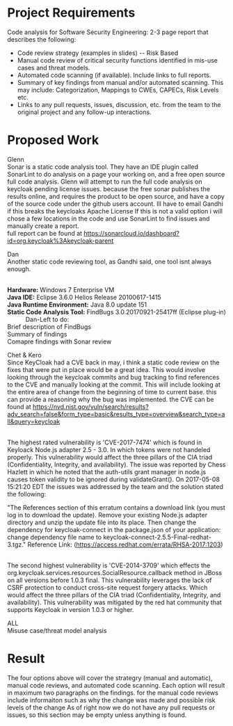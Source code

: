 Project Requirements
=====================
Code analysis for Software Security Engineering: 2-3 page report that describes the following:
* Code review strategy (examples in slides) -- Risk Based
* Manual code review of critical security functions identified in mis-use cases and threat models.
* Automated code scanning (if available). Include links to full reports.
* Summary of key findings from manual and/or automated scanning. This may include: Categorization, Mappings to CWEs, CAPECs, Risk Levels etc.
* Links to any pull requests, issues, discussion, etc. from the team to the original project and any follow-up interactions.

Proposed Work
=====================
Glenn
<br>Sonar is a static code analysis tool. They have an IDE plugin called SonarLint to do analysis on a page your working on, and a free open source full code analysis. Glenn will attempt to run the full code analysis on keycloak pending license issues. because the free sonar publishes the results online, and requires the product to be open source, and have a copy of the source code under the github users account. Ill have to email Gandhi if this breaks the keycloaks Apache License
If this is not a valid option i will chose a few locations in the code and use SonarLint to find issues and manually create a report.
<br> full report can be found at https://sonarcloud.io/dashboard?id=org.keycloak%3Akeycloak-parent

Dan
<br>Another static code reviewing tool, as Gandhi said, one tool isnt always enough. 

<br><strong>Hardware:</strong> Windows 7 Enterprise VM
<br><strong>Java IDE:</strong> Eclipse 3.6.0 Helios Release 20100617-1415
<br><strong>Java Runtime Environment:</strong> Java 8.0 update 151
<br><strong>Static Code Analysis Tool:</strong> FindBugs 3.0.20170921-25417ff (Eclipse plug-in)
<br>&emsp;&emsp;&emsp;Dan-Left to do:
<br>Brief description of FindBugs
<br>Summary of findings
<br>Comapre findings with Sonar review

Chet & Kero
<br>Since KeyCloak had a CVE back in may, i think a static code review on the fixes that were put in place would be a great idea. This would involve looking through the keycloak commits and bug tracking to find references to the CVE and manually looking at the commit. This will include looking at the entire area of change from the beginning of time to current base. this can provide a reasoning why the bug was implemented.
the CVE can be found at https://nvd.nist.gov/vuln/search/results?adv_search=false&form_type=basic&results_type=overview&search_type=all&query=keycloak 

<br> The highest rated vulnerability is 'CVE-2017-7474' which is found in Keyloack Node.js adapter 2.5 - 3.0. In which tokens were not handeled properly. This vulnerability would affect the three pillars of the CIA triad (Confidentiality, Integrity, and availability). The issue was reported by Chess Hazlett in which he noted that the auth-utils grant manager in node.js causes token validity to be ignored during validateGrant(). On 2017-05-08 15:21:20 EDT the issues was addressed by the team and the solution stated the following: 

   "The References section of this erratum contains a download link (you must log in to download the update).  Remove your existing Node.js adapter directory and unzip the update file into its place. Then change the dependency for keycloak-connect in the package.json of your application: change dependency file name to keycloak-connect-2.5.5-Final-redhat-3.tgz." Reference Link: (https://access.redhat.com/errata/RHSA-2017:1203)

<br> The second highest vulnerability is 'CVE-2014-3709' which effects the org.keycloak.services.resources.SocialResource.callback method in JBoss on all versions before 1.0.3 final. This vulnerability leverages the lack of CSRF protection to conduct cross-site request forgery attacks. Which would affect the three pillars of the CIA triad (Confidentiality, Integrity, and availability). This vulnerability was mitigated by the red hat community that supports Keycloak in version 1.0.3 or higher.  

ALL
<br>Misuse case/threat model analysis 

Result
===================
The four options above will cover the strategry (manual and automatic), manual code reviews, and automated code scanning.
Each option will result in maximum two paragraphs on the findings. for the manual code reviews include informaiton such as why the change was made and possible risk levels of the change
As of right now we do not have any pull requests or issues, so this section may be empty unless anything is found.
